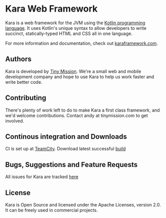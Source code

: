 # Kara Web Framework

Kara is a web framework for the JVM using the [Kotlin programming language](http://confluence.jetbrains.net/display/Kotlin/Welcome).  It uses Kotlin's unique syntax to allow developers to write succinct, statically-typed HTML and CSS all in one language.

For more information and documentation, check out [karaframework.com](http://karaframework.com/).

## Authors

Kara is developed by [Tiny Mission](http://tinymission.com). We're a small web and mobile development company and hope to use Kara to help us work faster and write better code.


## Contributing

There's plenty of work left to do to make Kara a first class framework, and we'd welcome contributions. Contact andy at tinymission.com to get involved.

## Continous integration and Downloads
CI is set up at [TeamCity](http://teamcity.jetbrains.com/project.html?projectId=project77&tab=projectOverview).
Download latest successful [build](/repository/download/bt432/.lastSuccessful/kara-{build.number}.zip)

## Bugs, Suggestions and Feature Requests

All issues for Kara are tracked [here](http://youtrack.codebetter.com/issues/kara)

## License

Kara is Open Source and licensed under the Apache Licenses, version 2.0. It can be freely used in commercial projects.
